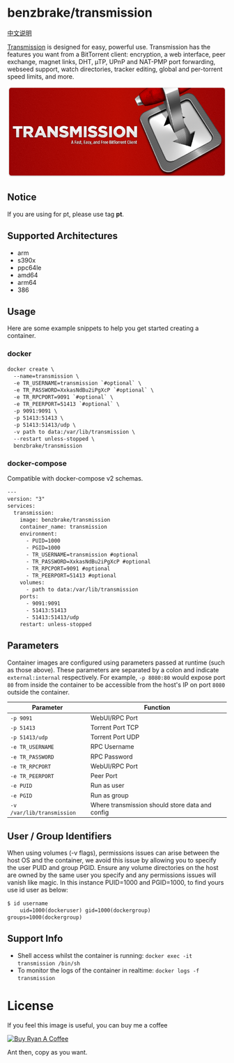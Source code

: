 # benzbrake/transmission

[中文说明](https://github.com/benzBrake/Docker-Transmission/raw/master/README.zh-CN.md)

[Transmission](https://www.transmissionbt.com/) is designed for easy, powerful use. Transmission has the features you want from a BitTorrent client: encryption, a web interface, peer exchange, magnet links, DHT, µTP, UPnP and NAT-PMP port forwarding, webseed support, watch directories, tracker editing, global and per-torrent speed limits, and more.

![transmission](https://github.com/benzBrake/Docker-Transmission/raw/master/transmission.png)

## Notice

If you are using for pt, please use tag **pt**.

## Supported Architectures

*  arm
*  s390x
*  ppc64le
*  amd64
*  arm64
*  386

## Usage

Here are some example snippets to help you get started creating a container.

### docker

```
docker create \
  --name=transmission \
  -e TR_USERNAME=transmission `#optional` \
  -e TR_PASSWORD=XxkasNdBu2iPgXcP `#optional` \
  -e TR_RPCPORT=9091 `#optional` \
  -e TR_PEERPORT=51413 `#optional` \
  -p 9091:9091 \
  -p 51413:51413 \
  -p 51413:51413/udp \
  -v path to data:/var/lib/transmission \
  --restart unless-stopped \
  benzbrake/transmission
```

### docker-compose

Compatible with docker-compose v2 schemas.

```
---
version: "3"
services:
  transmission:
    image: benzbrake/transmission
    container_name: transmission
    environment:
      - PUID=1000
      - PGID=1000
      - TR_USERNAME=transmission #optional
      - TR_PASSWORD=XxkasNdBu2iPgXcP #optional
      - TR_RPCPORT=9091 #optional
      - TR_PEERPORT=51413 #optional
    volumes:
      - path to data:/var/lib/transmission
    ports:
      - 9091:9091
      - 51413:51413
      - 51413:51413/udp
    restart: unless-stopped
```

## Parameters

Container images are configured using parameters passed at runtime (such as those above). These parameters are separated by a colon and indicate `external:internal` respectively. For example, `-p 8080:80` would expose port `80` from inside the container to be accessible from the host's IP on port `8080` outside the container.

| Parameter                  | Function                                        |
| -------------------------- | ----------------------------------------------- |
| `-p 9091`                  | WebUI/RPC Port                                  |
| `-p 51413`                 | Torrent Port TCP                                |
| `-p 51413/udp`             | Torrent Port UDP                                |
| `-e TR_USERNAME`           | RPC Username                                    |
| `-e TR_PASSWORD `          | RPC Password                                    |
| `-e TR_RPCPORT`            | WebUI/RPC Port                                  |
| `-e TR_PEERPORT`           | Peer Port                                       |
| `-e PUID`                  | Run as user                                     |
| `-e PGID`                  | Run as group                                    |
| `-v /var/lib/transmission` | Where transmission should store data and config |

## User / Group Identifiers
When using volumes (-v flags), permissions issues can arise between the host OS and the container, we avoid this issue by allowing you to specify the user PUID and group PGID.
Ensure any volume directories on the host are owned by the same user you specify and any permissions issues will vanish like magic.
In this instance PUID=1000 and PGID=1000, to find yours use id user as below:
```
$ id username
    uid=1000(dockeruser) gid=1000(dockergroup) groups=1000(dockergroup)
```
## Support Info

- Shell access whilst the container is running: `docker exec -it transmission /bin/sh`
- To monitor the logs of the container in realtime: `docker logs -f transmission`

# License

If you feel this image is useful, you can buy me a coffee

[![Buy Ryan A Coffee](https://bmc-cdn.nyc3.digitaloceanspaces.com/BMC-button-images/custom_images/orange_img.png "Buy Ryan A Coffee")](https://www.buymeacoffee.com/buyryanacoffie "Buy Ryan A Coffee")

Ant then, copy as you want.